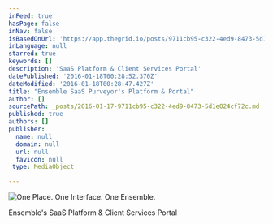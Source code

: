 ```yaml
---
inFeed: true
hasPage: false
inNav: false
isBasedOnUrl: 'https://app.thegrid.io/posts/9711cb95-c322-4ed9-8473-5d1e024cf72c'
inLanguage: null
starred: true
keywords: []
description: 'SaaS Platform & Client Services Portal'
datePublished: '2016-01-18T00:28:52.370Z'
dateModified: '2016-01-18T00:28:47.427Z'
title: "Ensemble SaaS Purveyor's Platform & Portal"
author: []
sourcePath: _posts/2016-01-17-9711cb95-c322-4ed9-8473-5d1e024cf72c.md
published: true
authors: []
publisher:
  name: null
  domain: null
  url: null
  favicon: null
_type: MediaObject

---
```

![One Place.  One Interface.  One Ensemble.](https://s3-us-west-2.amazonaws.com/the-grid-img/p/e85433b7f9145b5dd7fa88b800b0ab61a6b2afb6.png)

Ensemble's SaaS Platform & Client Services Portal